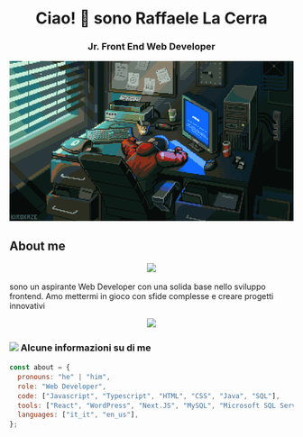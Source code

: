 <center>
<h1>Ciao! 👋 sono Raffaele La Cerra</h1>

<h3>Jr. Front End Web Developer</h3>
<img src="img/dev.gif">
</center>

<h2>About me</h2>
<center><img src='https://quotes-github-readme.vercel.app/api?type=horizontal&theme=radical'></center>
<p>sono un aspirante Web Developer con una solida base nello sviluppo frontend. Amo mettermi in gioco con sfide complesse e creare progetti innovativi</p>

<center>
<img src='https://github-readme-stats.vercel.app/api/top-langs/?username=LRaffDev&theme=dark&hide_border=false&include_all_commits=false&count_private=false&layout=compact'>
</center>

### <img src="https://media.tenor.com/r3Byxbn83V0AAAAi/kirbo-kirby.gif" width="50"> Alcune informazioni su di me

```javascript
const about = {
  pronouns: "he" | "him",
  role: "Web Developer",
  code: ["Javascript", "Typescript", "HTML", "CSS", "Java", "SQL"],
  tools: ["React", "WordPress", "Next.JS", "MySQL", "Microsoft SQL Server"],
  languages: ["it_it", "en_us"],
};
```
